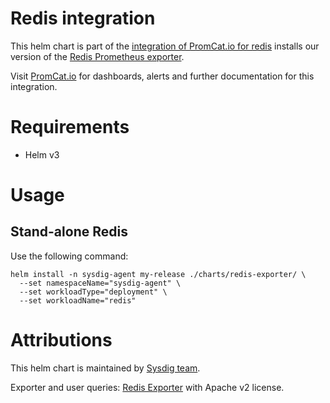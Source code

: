 # Redis integration
This helm chart is part of the [integration of PromCat.io for redis](https://promcat.io/apps/redis) installs our version of the [Redis Prometheus exporter](https://github.com/oliver006/redis_exporter).

Visit [PromCat.io](https://promcat.io/apps/redis) for dashboards, alerts and further documentation for this integration. 

# Requirements
* Helm v3

# Usage
## Stand-alone Redis
Use the following command:
```
helm install -n sysdig-agent my-release ./charts/redis-exporter/ \
  --set namespaceName="sysdig-agent" \
  --set workloadType="deployment" \
  --set workloadName="redis"
```

# Attributions
This helm chart is maintained by [Sysdig team](https://sysdig.com/).

Exporter and user queries: [Redis Exporter](https://github.com/oliver006/redis_exporter) with Apache v2 license. 